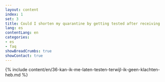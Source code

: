 ```yaml
---
layout: content
index: 1
set: 3
title: Could I shorten my quarantine by getting tested after receiving a notification, but without having complaints?
lang: es
contentLang: en
categories:
- es
- faq
showBreadCrumbs: true
showContact: true
---
```

{% include content/en/36-kan-ik-me-laten-testen-terwijl-ik-geen-klachten-heb.md %}
